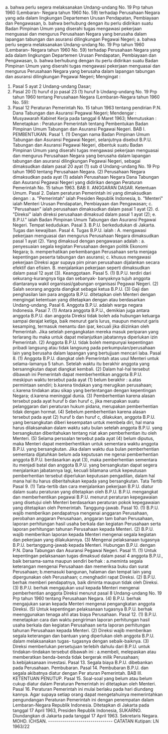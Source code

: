  a. bahwa perlu segera melaksanakan Undang-undang No. 19 Prp tahun 1960 (Lembaran- Negara tahun 1960 No. 59) terhadap Perusahaan Negara yang ada dalam lingkungan Departemen Urusan Pendapatan, Pembiayaan dan Pengawasan, b. bahwa berhubung dengan itu perlu didirikan suatu Badan Pimpinan Umum yang diserahi tugas mengawasi pekerjaan menguasai dan mengurus Perusahaan Negara yang berusaha dalam lapangan tabungan dan asuransi dilingkungan Pegawai Negeri; a. bahwa perlu segera melaksanakan Undang-undang No. 19 Prp tahun 1960 (Lembaran- Negara tahun 1960 No. 59) terhadap Perusahaan Negara yang ada dalam lingkungan Departemen Urusan Pendapatan, Pembiayaan dan Pengawasan, b. bahwa berhubung dengan itu perlu didirikan suatu Badan Pimpinan Umum yang diserahi tugas mengawasi pekerjaan menguasai dan mengurus Perusahaan Negara yang berusaha dalam lapangan tabungan dan asuransi dilingkungan Pegawai Negeri;
Mengingat :

1. Pasal 5 ayat 2 Undang-undang Dasar;
2. Pasal 20 (1) huruf d jo pasal 23 (1) huruf b Undang-undang No. 19 Prp tahun 1960 tentang Perusahaan Negara (Lembaran-Negara tahun 1960 No. 59):
3. Pasal 12 Peraturan Pemerintah No. 15 tahun 1963 tentang pendirian P.N. Dana Tabungan dan Asuransi Pegawai Negeri; Mendengar : Musyawarah Kabinet Kerja pada tanggal 6 Maret 1963; Memutuskan : Menetapkan : Peraturan Pemerintah tentang Pembentukan Badan Pimpinan Umum Tabungan dan Asuransi Pegawai Negeri. BAB I. PEMBENTUKAN. Pasal 1. (1) Dengan nama Badan Pimpinan Umum Tabungan dan Asuransi Pegawai Negeri, selanjutnya disebut B.P.U. Tabungan dan Asuransi Pegawai Negeri, dibentuk suatu Badan Pimpinan Umum yang diserahi tugas mengawasi pekerjaan menguasai dan mengurus Perusahaan Negara yang berusaha dalam lapangan tabungan dan asuransi dilingkungan Pegawai Negeri, sebagai dimaksudkan dalam pasal 20 ayat (1) sub d Undang-undang No. 19 Prp tahun 1960 tentang Perusahaan Negara. (2) Perusahaan Negara dimaksudkan pada ayat (1) adalah Perusahaan Negara Dana Tabungan dan Asuransi Pegawai Negeri yang didirikan dengan Peraturan Pemerintah No. 15 tahun 1963. BAB II. ANGGARAN DASAR. Ketentuan Umum. Pasal 2. Dalam peraturan Pemerintah ini yang dimaksudkan dengan :
a. "Pemerintah" ialah Presiden Republik Indonesia, b. "Menteri" ialah Menteri Urusan Pendapatan, Pembiayaan dan Pengawasan;
c. "Perusahaan" ialah perusahaan dimaksudkan dalam pasal 1 ayat (2). d. "Direksi" ialah direksi perusahaan dimaksud dalam pasal 1 ayat (2);
e. B.P.U." ialah Badan Pimpinan Umum Tabungan dan Asuransi Pegawai Negeri. Tempat kedudukan. Pasal 3. B.P.U. berkedudukan di Jakarta. Tugas dan kewajiban. Pasal 4. Tugas B.P.U. ialah : A. mengawasi pekerjaan menguasai dan mengurus Perusahaan Negara dimaksudkan pasal 1 ayat (2). Yang dimaksud dengan pengawasan adalah :
a. penyesuaian segala kegiatan Perusahaan dengan politik Ekonomi Negara;
b. memperhatikan perkembangan Perusahaan serta menjaga kepentingan peserta tabungan dan asuransi;
c. khusus mengawasi pekerjaan Direksi agar supaya pim pinan perusahaan dijalankan secara efektif dan efisien. B. menjalankan pekerjaan seperti dimaksudkan dalam pasal 12 ayat (3). Keanggotaan. Pasal 5. (1) B.P.U. terdiri dari sekurang-kurangnya tiga dan sebanyak- banyaknya tujuh anggota diantaranya wakil organisasi/gabungan organisasi Pegawai Negeri. (2) Salah seorang anggota diangkat sebagai ketua B.P.U. (3) Gaji dan penghasilan lain para anggota B.P.U. ditetapkan oleh Menteri dengan mengingat ketentuan yang ditetapkan dengan atau berdasarkan Undang-undang. Pasal 6. Anggota B.P.U. adalah warga negara Indonesia. Pasal 7.
(1) Antara anggota B.P.U., demikian juga antara anggota B.P.U. dan anggota Direksi tidak boleh ada hubungan keluarga sampai derajat ketiga, baik menurut garis lurus, maupun menurut garis kesamping, termasuk menantu dan ipar, kecuali jika diizinkan oleh Pemerintah. Jika setelah pengangkatan mereka masuk periparan yang terlarang itu maka untuk dapat melanjutkan jabatannya diperlukan izin Pemerintah. (2) Anggota B.P.U. tidak boleh mempunyai kepentingan pribadi langsung atau tidak langsung pada perkumpulan/perusahaan lain yang berusaha dalam lapangan yang bertujjuan mencari laba. Pasal 8. (1) Anggota B.P.U. diangkat oleh Pemerintah atas usul Menteri untuk selama-lamanya 5 tahun. Setelah waktu itu berakhir anggota yang bersanngkutan dapat diangkat kembali. (2) Dalam hal-hal tersebut dibawah ini Pemerintah dapat memberhentikan anggota B.P.U. meskipun waktu tersebut pada ayat (1) belum berakhir :
a.atas permintaan sendiri;
b.karena tindakan yang merugikan perusahaan;
c.karena tindakan atau sikap yang bertentangan dengan kepentingan Negara;
d.karena meninggal dunia. (3) Pemberhentian karena alasan tersebut pada ayat huruf b dan huruf c, jika merupakan suatu pelanggaran dari peraturan hukum pidana, merupakan pemberhentian tidak dengan hormat. (4) Sebelum pemberhentian karena alasan tersebut pada ayat (2) huruf b dan huruf c, dilakukan, anggota B.P.U. yang bersangkutan diberi kesempatan untuk membela diri, hal mana harus dilaksanakan dalam waktu satu bulan setelah anggota B.P.U. yang bersangkutan diberitahukan tentang niat akan pemberhentian itu oleh Menteri. (5) Selama persoalan tersebut pada ayat (4) belum diputus, maka Menteri dapat memberhentikan untuk sementara waktu anggota B.P.U. yang bersangkutan. Jika dalam waktu dua bulan pemberhentian sementara dijatuhkan belum ada keputusan me ngenai pemberhentian anggota B.P.U. berdasarkan ayat (3), maka pemberhentian sementara itu menjadi batal dan anggota B.P.U. yang bersangkutan dapat segera menjalankan jabatannya lagi, kecuali bilamana untuk kepeutusan pemberhentian tersebut diperlukan keputusan pengadilan, dalam hal mana hal itu harus diberitahukan kepada yang bersangkutan. Tata Tertib Pasal 9. (1) Tata-tertib dan cara menjalankan pekerjaan B.P.U. diatur dalam suatu peraturan yang ditetapkan oleh B.P.U. B.P.U. mengangkat dan memberhentikan pegawai B.P.U. menurut peraturan kepegawaian yang disetujui oleh Menteri berdasarkan peraturan pokok kepegawaian yang ditetapkan oleh Pemerintah. Tanggung-jawab. Pasal 10. (1) B.P.U. wajib memberikan pendapatnya mengenai anggaran Perusahaan, perobahan anggaran Perusahaan, anggaran tam bahan Perusahaan, laporan perhitungan hasil usaha berkala dan kegiatan Perusahaan serta laporan perhitungan tahunan Perusahaan kepada Menteri. (2) B.P.U. wajib memberikan laporan kepada Menteri mengenai segala kegiatan dan pekerjaan yang dilakukannya. (3) Mengenai pelaksanaan tugasnya B.P.U. bertanggung-jawab kepada Menteri. Hubungan B.P.U. dengan P.N. Dana Tabungan dan Asuransi Pegawai Negeri. Pasal 11. (1) Untuk kepentingan pelaksanaan tugas dimaksud dalam pasal 4 anggota B.P.U., baik bersama-sama maupun sendiri berhak :
a.meminta segala keterangan mengenai Perusahaan dan memeriksa buku dan surat Perusahaan;
b.memasuki bangunan, halaman dan tempat lain yang dipergunakan oleh Perusahaan;
c.menghadiri rapat Direksi. (2) B.P.U. berhak memberi pendapatnya, baik diminta maupun tidak oleh Direksi. (3) B.P.U. berhak mengajukan usul kepada Menteri mengenai pemberhentian anggota Direksi menurut pasal 8 Undang-undang No. 19 Prp tahun 1960 tentang Perusahaan Negara. (4) B.P.U. berhak mengajukan saran kepada Menteri mengenai pengangkatan anggota Direksi. (5) Untuk kepentingan pelaksanaan tugasnya B.P.U. berhak meenggunakan tenaga ahli atas biaya Perusahaan. Pasal 12. (1) B.P.U. menetapkan cara dan waktu pengiriman laporan perhitungan hasil usaha berkala dan kegiatan Perusahaan serta laporan perhitungan tahunan Perusahaan kepada Menteri. (2) Direksi wajib memberikan segala keterangan dan bantuan yang diperlukan oleh anggota B.P.U. dalam melaksanakan tugas- tugasnya dengan sebaik-baiknya. (3) Direksi memberlukan persetujuan terlebih dahulu dari B.P.U. untuk tindakan-tindakan tersebut dibawah ini :
a.membeli, melepaskan atau memberatkan benda-benda tidak bergerak milik Perusahaan;
b.kebijaksanaan investasi. Pasal 13. Segala biaya B.P.U. dibebankan pada Perusahaan. Pembubaran. Pasal 14. Pembubaran B.P.U. dan segala akibatnya diatur dengan Per aturan Pemerintah. BAB III. KETENTUAN PENUTUP. Pasal 15. Soal-soal yang belum atau belum cukup diatur dalam Peraturan Pemerintah ini ditetapkan oleh Menteri. Pasal 16. Peraturan Pemerintah ini mulai berlaku pada hari diundang kannya. Agar supaya setiap orang dapat mengetahuinya memerintahkan pengundangan Peraturan Pemerintah ini dengan penempatan dalam Lembaran-Negara Republik Indonesia. Ditetapkan di Jakarta pada tanggal 17 April 1963, Presiden Republik Indonesia, SUKARNO. Diundangkan di Jakarta pada tanggal 17 April 1963. Sekretaris Negara. MOHD. ICHSAN. -------------------------------- CATATAN Kutipan: LN 1963/22